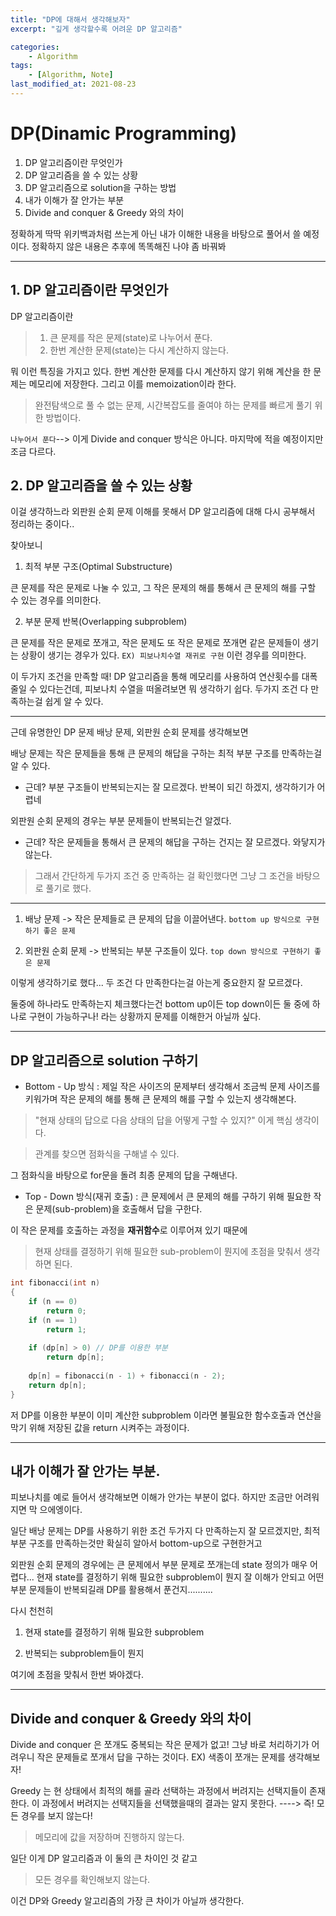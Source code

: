 ```yaml
---
title: "DP에 대해서 생각해보자"
excerpt: "깊게 생각할수록 어려운 DP 알고리즘"

categories:
    - Algorithm
tags:
    - [Algorithm, Note]
last_modified_at: 2021-08-23 
---
```


# DP(Dinamic Programming)

1. DP 알고리즘이란 무엇인가
2. DP 알고리즘을 쓸 수 있는 상황
3. DP 알고리즘으로 solution을 구하는 방법
4. 내가 이해가 잘 안가는 부분
5. Divide and conquer & Greedy 와의 차이

정확하게 딱딱 위키백과처럼 쓰는게 아닌 내가 이해한 내용을 바탕으로 풀어서 쓸 예정이다. 정확하지 않은 내용은 추후에 똑똑해진 나야 좀 바꿔봐


---
## 1. DP 알고리즘이란 무엇인가

DP 알고리즘이란
>1. 큰 문제를 작은 문제(state)로 나누어서 푼다.
>2. 한번 계산한 문제(state)는 다시 계산하지 않는다.

뭐 이런 특징을 가지고 있다.
한번 계산한 문제를 다시 계산하지 않기 위해 계산을 한 문제는 메모리에 저장한다. 그리고 이를 memoization이라 한다.

> 완전탐색으로 풀 수 없는 문제, 시간복잡도를 줄여야 하는 문제를 빠르게 풀기 위한 방법이다.

`나누어서 푼다`--> 이게 Divide and conquer 방식은 아니다. 마지막에 적을 예정이지만 조금 다르다.

## 2. DP 알고리즘을 쓸 수 있는 상황

이걸 생각하느라 외판원 순회 문제 이해를 못해서 DP 알고리즘에 대해 다시 공부해서 정리하는 중이다..

찾아보니
1. 최적 부분 구조(Optimal Substructure)

큰 문제를 작은 문제로 나눌 수 있고, 그 작은 문제의 해를 통해서 큰 문제의 해를 구할 수 있는 경우를 의미한다.

2. 부분 문제 반복(Overlapping subproblem)

큰 문제를 작은 문제로 쪼개고, 작은 문제도 또 작은 문제로 쪼개면 같은 문제들이 생기는 상황이 생기는 경우가 있다. `EX) 피보나치수열 재귀로 구현`
이런 경우를 의미한다.

이 두가지 조건을 만족할 때! DP 알고리즘을 통해 메모리를 사용하여 연산횟수를 대폭 줄일 수 있다는건데,
피보나치 수열을 떠올려보면 뭐 생각하기 쉽다.
두가지 조건 다 만족하는걸 쉽게 알 수 있다.

---
근데 유명한인 DP 문제
배낭 문제, 외판원 순회 문제를 생각해보면

배낭 문제는 작은 문제들을 통해 큰 문제의 해답을 구하는 최적 부분 구조를 만족하는걸 알 수 있다.

- 근데? 부분 구조들이 반복되는지는 잘 모르겠다. 반복이 되긴 하겠지, 생각하기가 어렵네


외판원 순회 문제의 경우는 부분 문제들이 반복되는건 알겠다.

- 근데? 작은 문제들을 통해서 큰 문제의 해답을 구하는 건지는 잘 모르겠다. 와닿지가 않는다.



>그래서 간단하게 두가지 조건 중 만족하는 걸 확인했다면 그냥 그 조건을 바탕으로 풀기로 했다.

---
1. 배낭 문제 -> 작은 문제들로 큰 문제의 답을 이끌어낸다.
`bottom up 방식으로 구현하기 좋은 문제`

2. 외판원 순회 문제 -> 반복되는 부분 구조들이 있다.
`top down 방식으로 구현하기 좋은 문제`

이렇게 생각하기로 했다... 두 조건 다 만족한다는걸 아는게 중요한지 잘 모르겠다.

둘중에 하나라도 만족하는지 체크했다는건 bottom up이든 top down이든 둘 중에 하나로 구현이 가능하구나! 라는 상황까지 문제를 이해한거 아닐까 싶다.

---

## DP 알고리즘으로 solution 구하기

- Bottom - Up 방식 : 
 제일 작은 사이즈의 문제부터 생각해서 조금씩 문제 사이즈를 키워가며 작은 문제의 해를 통해 큰 문제의 해를 구할 수 있는지 생각해본다.
 
 >"현재 상태의 답으로 다음 상태의 답을 어떻게 구할 수 있지?" 이게 핵심 생각이다.


 > 관계를 찾으면 점화식을 구해낼 수 있다.
 
 그 점화식을 바탕으로 for문을 돌려 최종 문제의 답을 구해낸다.


- Top - Down 방식(재귀 호출) : 
큰 문제에서 큰 문제의 해를 구하기 위해 필요한 작은 문제(sub-problem)을 호출해서 답을 구한다.

이 작은 문제를 호출하는 과정을 **재귀함수**로 이루어져 있기 때문에

>현재 상태를 결정하기 위해 필요한 sub-problem이 뭔지에 초점을 맞춰서 생각하면 된다.


```c
int fibonacci(int n)
{
    if (n == 0) 
        return 0;
    if (n == 1) 
        return 1;
 
    if (dp[n] > 0) // DP를 이용한 부분
        return dp[n];
 
    dp[n] = fibonacci(n - 1) + fibonacci(n - 2);
    return dp[n];
}
```

저 DP를 이용한 부분이 이미 계산한 subproblem 이라면 불필요한 함수호출과 연산을 막기 위해 저장된 값을 return 시켜주는 과정이다.

---



## 내가 이해가 잘 안가는 부분.

피보나치를 예로 들어서 생각해보면 이해가 안가는 부분이 없다. 하지만 조금만 어려워지면 막 으에엥이다.

일단 배낭 문제는 DP를 사용하기 위한 조건 두가지 다 만족하는지 잘 모르겠지만, 최적 부분 구조를 만족하는것만 확실히 알아서 bottom-up으로 구현한거고

외판원 순회 문제의 경우에는
큰 문제에서 부분 문제로 쪼개는데 state 정의가 매우 어렵다... 
현재 state를 결정하기 위해 필요한 subproblem이 뭔지 잘 이해가 안되고 어떤 부분 문제들이 반복되길래 DP를 활용해서 푼건지..........

다시 천천히

1. 현재 state를 결정하기 위해 필요한 subproblem

2. 반복되는 subproblem들이 뭔지

여기에 초점을 맞춰서 한번 봐야겠다.

--- 



## Divide and conquer & Greedy 와의 차이

Divide and conquer 은 쪼개도 중복되는 작은 문제가 없고! 그냥 바로 처리하기가 어려우니 작은 문제들로 쪼개서 답을 구하는 것이다.
EX) 색종이 쪼개는 문제를 생각해보자!

Greedy 는 현 상태에서 최적의 해를 골라 선택하는 과정에서 버려지는 선택지들이 존재한다. 이 과정에서 버려지는 선택지들을 선택했을때의 결과는 알지 못한다. ----> 즉! 모든 경우를 보지 않는다!

>메모리에 값을 저장하며 진행하지 않는다.

일단 이게 DP 알고리즘과 이 둘의 큰 차이인 것 같고


>모든 경우를 확인해보지 않는다.

이건 DP와 Greedy 알고리즘의 가장 큰 차이가 아닐까 생각한다. 



